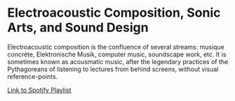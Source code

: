 # Electroacoustic Composition, Sonic Arts, and Sound Design
Electroacoustic composition is the confluence of several streams: musique concrète, Elektronische Musik, computer music, soundscape work, etc. It is sometimes known as acousmatic music, after the legendary practices of the Pythagoreans of listening to lectures from behind screens, without visual reference-points.

[Link to Spotify Playlist](https://open.spotify.com/playlist/03VBkbiDhkS0EVoFoKSe06?si=6db6595e5dfc41e5)

